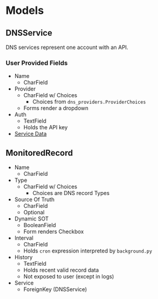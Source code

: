 # Models

## DNSService
DNS services represent one account with an API.
### User Provided Fields
- Name
  - CharField
- Provider
  - CharField w/ Choices
    - Choices from `dns_providers.ProviderChoices`
  - Forms render a dropdown
- Auth
  - TextField
  - Holds the API key
- [Service Data](Unified%20Provider%20API.md)

## MonitoredRecord
- Name
  - CharField
- Type
  - CharField w/ Choices
    - Choices are DNS record Types
- Source Of Truth
  - CharField
  - Optional
- Dynamic SOT
  - BooleanField
  - Form renders Checkbox
- Interval
  - CharField
  - Holds `cron` expression interpreted by `background.py`
- History
  - TextField
  - Holds recent valid record data
  - Not exposed to user (except in logs)
- Service
  - ForeignKey (DNSService)